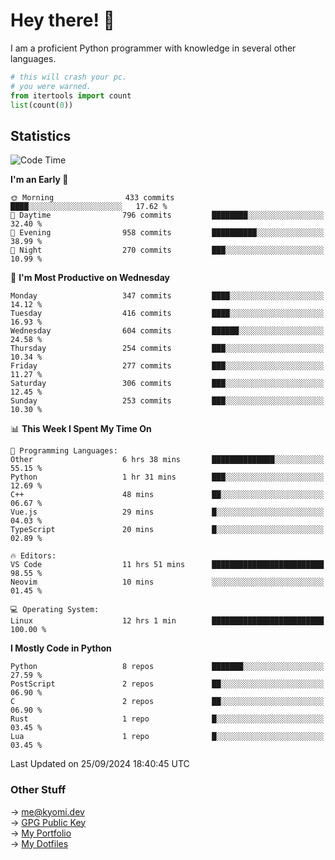 # Hey there! 👋

I am a proficient Python programmer with knowledge in several other languages.

```py
# this will crash your pc.
# you were warned.
from itertools import count
list(count(0))
```

## Statistics
<!--START_SECTION:waka-->
![Code Time](http://img.shields.io/badge/Code%20Time-1%2C616%20hrs%2056%20mins-blue)

**I'm an Early 🐤** 

```text
🌞 Morning                433 commits         ████░░░░░░░░░░░░░░░░░░░░░   17.62 % 
🌆 Daytime                796 commits         ████████░░░░░░░░░░░░░░░░░   32.40 % 
🌃 Evening                958 commits         ██████████░░░░░░░░░░░░░░░   38.99 % 
🌙 Night                  270 commits         ███░░░░░░░░░░░░░░░░░░░░░░   10.99 % 
```
📅 **I'm Most Productive on Wednesday** 

```text
Monday                   347 commits         ████░░░░░░░░░░░░░░░░░░░░░   14.12 % 
Tuesday                  416 commits         ████░░░░░░░░░░░░░░░░░░░░░   16.93 % 
Wednesday                604 commits         ██████░░░░░░░░░░░░░░░░░░░   24.58 % 
Thursday                 254 commits         ███░░░░░░░░░░░░░░░░░░░░░░   10.34 % 
Friday                   277 commits         ███░░░░░░░░░░░░░░░░░░░░░░   11.27 % 
Saturday                 306 commits         ███░░░░░░░░░░░░░░░░░░░░░░   12.45 % 
Sunday                   253 commits         ███░░░░░░░░░░░░░░░░░░░░░░   10.30 % 
```


📊 **This Week I Spent My Time On** 

```text
💬 Programming Languages: 
Other                    6 hrs 38 mins       ██████████████░░░░░░░░░░░   55.15 % 
Python                   1 hr 31 mins        ███░░░░░░░░░░░░░░░░░░░░░░   12.69 % 
C++                      48 mins             ██░░░░░░░░░░░░░░░░░░░░░░░   06.67 % 
Vue.js                   29 mins             █░░░░░░░░░░░░░░░░░░░░░░░░   04.03 % 
TypeScript               20 mins             █░░░░░░░░░░░░░░░░░░░░░░░░   02.89 % 

🔥 Editors: 
VS Code                  11 hrs 51 mins      █████████████████████████   98.55 % 
Neovim                   10 mins             ░░░░░░░░░░░░░░░░░░░░░░░░░   01.45 % 

💻 Operating System: 
Linux                    12 hrs 1 min        █████████████████████████   100.00 % 
```

**I Mostly Code in Python** 

```text
Python                   8 repos             ███████░░░░░░░░░░░░░░░░░░   27.59 % 
PostScript               2 repos             ██░░░░░░░░░░░░░░░░░░░░░░░   06.90 % 
C                        2 repos             ██░░░░░░░░░░░░░░░░░░░░░░░   06.90 % 
Rust                     1 repo              █░░░░░░░░░░░░░░░░░░░░░░░░   03.45 % 
Lua                      1 repo              █░░░░░░░░░░░░░░░░░░░░░░░░   03.45 % 
```




 Last Updated on 25/09/2024 18:40:45 UTC
<!--END_SECTION:waka-->

### Other Stuff

→ [me@kyomi.dev](mailto:me@kyomi.dev)\
→ [GPG Public Key](https://github.com/bitterteriyaki.gpg)\
→ [My Portfolio](https://kyomi.dev)\
→ [My Dotfiles](https://github.com/bitterteriyaki/dotfiles)
